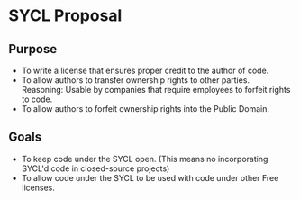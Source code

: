 SYCL Proposal
=============

Purpose
-------
*	To write a license that ensures proper credit to the author of code.
*	To allow authors to transfer ownership rights to other parties.
 	  Reasoning: Usable by companies that require employees to forfeit rights
 	  	to code.
*	To allow authors to forfeit ownership rights into the Public Domain.

Goals
-----
*	To keep code under the SYCL open.
 	  (This means no incorporating SYCL'd code in closed-source projects)
*	To allow code under the SYCL to be used with code under other Free
 	licenses.
	
